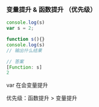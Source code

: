 ### 变量提升 &  函数提升 （优先级）

```javascript
console.log(s)
var s = 2;

function s(){}
console.log(s)
// 输出什么结果

// 答案
[Function: s]
2
```

var 在会变量提升

优先级：函数提升  > 变量提升